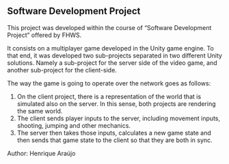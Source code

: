 ## Software Development Project 
This project was developed within the course of “Software Development Project” offered by FHWS.

It consists on a multiplayer game developed in the Unity game engine. To that end, it was developed two sub-projects separated in two different Unity solutions. Namely a sub-project for the server side of the video game, and another sub-project for the client-side.

The way the game is going to operate over the network goes as follows:

1.	On the client project, there is a representation of the world that is simulated also on the server. In this sense, both projects are rendering the same world.
2.	The client sends player inputs to the server, including movement inputs, shooting, jumping and other mechanics.
3.	The server then takes those inputs, calculates a new game state and then sends that game state to the client so that they are both in sync.

Author: Henrique Araújo

